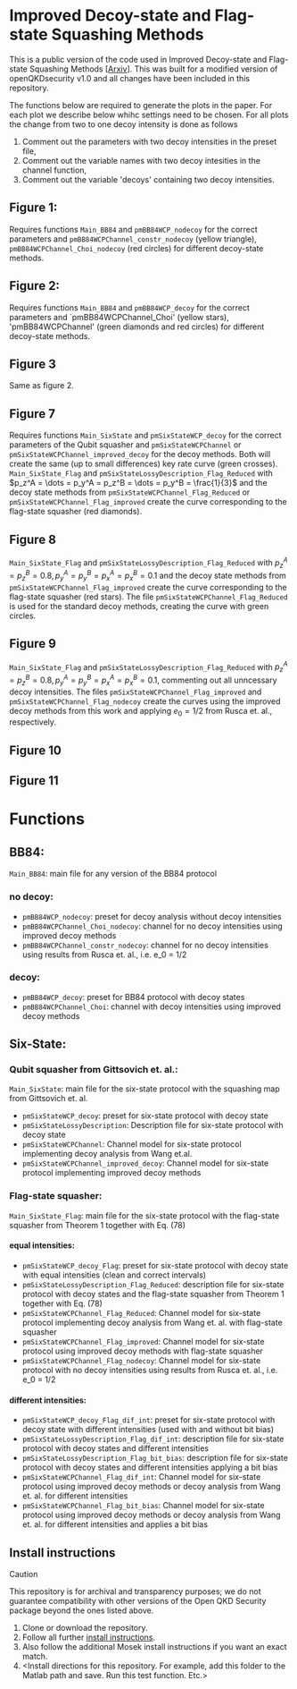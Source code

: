 # Improved Decoy-state and Flag-state Squashing Methods

This is a public version of the code used in Improved Decoy-state and Flag-state Squashing Methods \[[Arxiv](https://arxiv.org/abs/2405.05069)\]. This was built for a modified version of openQKDsecurity v1.0 and all changes have been included in this repository.

The functions below are required to generate the plots in the paper. For each plot we describe below whihc settings need to be chosen. For all plots the change from two to one decoy intensity is done as follows
1. Comment out the parameters with two decoy intensities in the preset file,
2. Comment out the variable names with two decoy intesities in the channel function,
3. Comment out the variable 'decoys' containing two decoy intensities.

## Figure 1:
Requires functions `Main_BB84` and `pmBB84WCP_nodecoy` for the correct parameters and `pmBB84WCPChannel_constr_nodecoy` (yellow triangle), `pmBB84WCPChannel_Choi_nodecoy` (red circles) for different decoy-state methods.

## Figure 2:
Requires functions `Main_BB84` and `pmBB84WCP_decoy` for the correct parameters and `pmBB84WCPChannel_Choi' (yellow stars), 'pmBB84WCPChannel' (green diamonds and red circles) for different decoy-state methods.

## Figure 3
Same as figure 2.

## Figure 7
Requires functions `Main_SixState` and `pmSixStateWCP_decoy` for the correct parameters of the Qubit squasher and `pmSixStateWCPChannel` or `pmSixStateWCPChannel_improved_decoy` for the decoy methods. Both will create the same (up to small differences) key rate curve (green crosses). `Main_SixState_Flag` and `pmSixStateLossyDescription_Flag_Reduced` with $p_z^A = \dots = p_y^A = p_z^B = \dots = p_y^B = \frac{1}{3}$ and the decoy state methods from `pmSixStateWCPChannel_Flag_Reduced` or `pmSixStateWCPChannel_Flag_improved` create the curve corresponding to the flag-state squasher (red diamonds).

## Figure 8
`Main_SixState_Flag` and `pmSixStateLossyDescription_Flag_Reduced` with $p_z^A= p_z^B = 0.8, p_y^A = p_y^B = p_x^A = p_x^B = 0.1$ and the decoy state methods from `pmSixStateWCPChannel_Flag_improved` create the curve corresponding to the flag-state squasher (red stars). The file `pmSixStateWCPChannel_Flag_Reduced` is used for the standard decoy methods, creating the curve with green circles.

## Figure 9
`Main_SixState_Flag` and `pmSixStateLossyDescription_Flag_Reduced` with $p_z^A= p_z^B = 0.8, p_y^A = p_y^B = p_x^A = p_x^B = 0.1$, commenting out all unncessary decoy intensities. The files `pmSixStateWCPChannel_Flag_improved` and  `pmSixStateWCPChannel_Flag_nodecoy` create the curves using the improved decoy methods from this work and applying $e_0 = 1/2$ from Rusca et. al., respectively.

## Figure 10

## Figure 11

# Functions
## BB84: 
`Main_BB84`: main file for any version of the BB84 protocol

### no decoy:
- `pmBB84WCP_nodecoy`: preset for decoy analysis without decoy intensities
- `pmBB84WCPChannel_Choi_nodecoy`: channel for no decoy intensities using improved decoy methods
- `pmBB84WCPChannel_constr_nodecoy`: channel for no decoy intensities using results from Rusca et. al., i.e. e_0 = 1/2

### decoy:
- `pmBB84WCP_decoy`: preset for BB84 protocol with decoy states
- `pmBB84WCPChannel_Choi`: channel with decoy intensities using improved decoy methods 

## Six-State:

### Qubit squasher from Gittsovich et. al.:
`Main_SixState`: main file for the six-state protocol with the squashing map from Gittsovich et. al.

- `pmSixStateWCP_decoy`: preset for six-state protocol with decoy state
- `pmSixStateLossyDescription`: Description file for six-state protocol with decoy state
- `pmSixStateWCPChannel`: Channel model for six-state protocol implementing decoy analysis from Wang et.al.
- `pmSixStateWCPChannel_improved_decoy`: Channel model for six-state protocol implementing improved decoy methods

### Flag-state squasher:
`Main_SixState_Flag`: main file for the six-state protocol with the flag-state squasher from Theorem 1 together with Eq. (78)

#### equal intensities:
- `pmSixStateWCP_decoy_Flag`: preset for six-state protocol with decoy state with equal intensities (clean and correct intervals)
- `pmSixStateLossyDescription_Flag_Reduced`: description file for six-state protocol with decoy states and the flag-state squasher from Theorem 1 together with Eq. (78)
- `pmSixStateWCPChannel_Flag_Reduced`: Channel model for six-state protocol implementing decoy analysis from Wang et. al. with flag-state squasher
- `pmSixStateWCPChannel_Flag_improved`: Channel model for six-state protocol using improved decoy methods with flag-state squasher
- `pmSixStateWCPChannel_Flag_nodecoy`: Channel model for six-state protocol with no decoy intensities using results from Rusca et. al., i.e. e_0 = 1/2


#### different intensities:
- `pmSixStateWCP_decoy_Flag_dif_int`: preset for six-state protocol with decoy state with different intensities (used with and without bit bias)
- `pmSixStateLossyDescription_Flag_dif_int`: description file for six-state protocol with decoy states and different intensities
- `pmSixStateLossyDescription_Flag_bit_bias`: description file for six-state protocol with decoy states and different intensities applying a bit bias
- `pmSixStateWCPChannel_Flag_dif_int`: Channel model for six-state protocol using improved decoy methods or decoy analysis from Wang et. al. for different intensities
- `pmSixStateWCPChannel_Flag_bit_bias`: Channel model for six-state protocol using improved decoy methods or decoy analysis from Wang et. al. for different intensities and applies a bit bias


## Install instructions
> [!CAUTION]
> This repository is for archival and transparency purposes; we do not guarantee compatibility with other versions of the Open QKD Security package beyond the ones listed above.

1. Clone or download the repository.
2. Follow all further [install instructions](/openQKDsecurityV1/README.md).
3. Also follow the additional Mosek install instructions if you want an exact match.
3. \<Install directions for this repository. For example, add this folder to the Matlab path and save. Run this test function. Etc.\>
